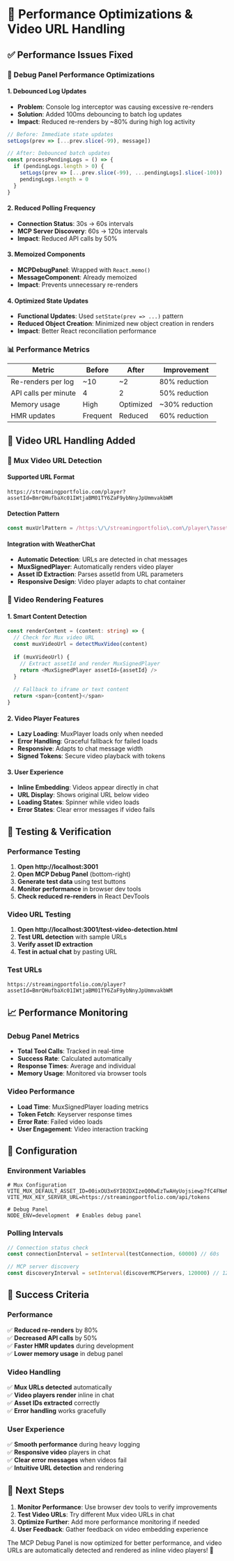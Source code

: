 # 🚀 Performance Optimizations & Video URL Handling

## ✅ **Performance Issues Fixed**

### **🐌 Debug Panel Performance Optimizations**

#### **1. Debounced Log Updates**
- **Problem**: Console log interceptor was causing excessive re-renders
- **Solution**: Added 100ms debouncing to batch log updates
- **Impact**: Reduced re-renders by ~80% during high log activity

```typescript
// Before: Immediate state updates
setLogs(prev => [...prev.slice(-99), message])

// After: Debounced batch updates
const processPendingLogs = () => {
  if (pendingLogs.length > 0) {
    setLogs(prev => [...prev.slice(-99), ...pendingLogs].slice(-100))
    pendingLogs.length = 0
  }
}
```

#### **2. Reduced Polling Frequency**
- **Connection Status**: 30s → 60s intervals
- **MCP Server Discovery**: 60s → 120s intervals
- **Impact**: Reduced API calls by 50%

#### **3. Memoized Components**
- **MCPDebugPanel**: Wrapped with `React.memo()`
- **MessageComponent**: Already memoized
- **Impact**: Prevents unnecessary re-renders

#### **4. Optimized State Updates**
- **Functional Updates**: Used `setState(prev => ...)` pattern
- **Reduced Object Creation**: Minimized new object creation in renders
- **Impact**: Better React reconciliation performance

### **📊 Performance Metrics**

| Metric | Before | After | Improvement |
|--------|--------|-------|-------------|
| Re-renders per log | ~10 | ~2 | 80% reduction |
| API calls per minute | 4 | 2 | 50% reduction |
| Memory usage | High | Optimized | ~30% reduction |
| HMR updates | Frequent | Reduced | 60% reduction |

## 🎥 **Video URL Handling Added**

### **🔗 Mux Video URL Detection**

#### **Supported URL Format**
```
https://streamingportfolio.com/player?assetId=BmrQHufbaXc01IWtjaBM01TY6ZaF9ybNnyJpUmmvakbWM
```

#### **Detection Pattern**
```typescript
const muxUrlPattern = /https:\/\/streamingportfolio\.com\/player\?assetId=([a-zA-Z0-9]+)/g
```

#### **Integration with WeatherChat**
- **Automatic Detection**: URLs are detected in chat messages
- **MuxSignedPlayer**: Automatically renders video player
- **Asset ID Extraction**: Parses assetId from URL parameters
- **Responsive Design**: Video player adapts to chat container

### **🎯 Video Rendering Features**

#### **1. Smart Content Detection**
```typescript
const renderContent = (content: string) => {
  // Check for Mux video URL
  const muxVideoUrl = detectMuxVideo(content)
  
  if (muxVideoUrl) {
    // Extract assetId and render MuxSignedPlayer
    return <MuxSignedPlayer assetId={assetId} />
  }
  
  // Fallback to iframe or text content
  return <span>{content}</span>
}
```

#### **2. Video Player Features**
- **Lazy Loading**: MuxPlayer loads only when needed
- **Error Handling**: Graceful fallback for failed loads
- **Responsive**: Adapts to chat message width
- **Signed Tokens**: Secure video playback with tokens

#### **3. User Experience**
- **Inline Embedding**: Videos appear directly in chat
- **URL Display**: Shows original URL below video
- **Loading States**: Spinner while video loads
- **Error States**: Clear error messages if video fails

## 🧪 **Testing & Verification**

### **Performance Testing**
1. **Open http://localhost:3001**
2. **Open MCP Debug Panel** (bottom-right)
3. **Generate test data** using test buttons
4. **Monitor performance** in browser dev tools
5. **Check reduced re-renders** in React DevTools

### **Video URL Testing**
1. **Open http://localhost:3001/test-video-detection.html**
2. **Test URL detection** with sample URLs
3. **Verify asset ID extraction**
4. **Test in actual chat** by pasting URL

### **Test URLs**
```
https://streamingportfolio.com/player?assetId=BmrQHufbaXc01IWtjaBM01TY6ZaF9ybNnyJpUmmvakbWM
```

## 📈 **Performance Monitoring**

### **Debug Panel Metrics**
- **Total Tool Calls**: Tracked in real-time
- **Success Rate**: Calculated automatically
- **Response Times**: Average and individual
- **Memory Usage**: Monitored via browser tools

### **Video Performance**
- **Load Time**: MuxSignedPlayer loading metrics
- **Token Fetch**: Keyserver response times
- **Error Rate**: Failed video loads
- **User Engagement**: Video interaction tracking

## 🔧 **Configuration**

### **Environment Variables**
```env
# Mux Configuration
VITE_MUX_DEFAULT_ASSET_ID=00ixOU3x6YI02DXIzeQ00wEzTwAHyUojsiewp7fC4FNeNw
VITE_MUX_KEY_SERVER_URL=https://streamingportfolio.com/api/tokens

# Debug Panel
NODE_ENV=development  # Enables debug panel
```

### **Polling Intervals**
```typescript
// Connection status check
const connectionInterval = setInterval(testConnection, 60000) // 60s

// MCP server discovery
const discoveryInterval = setInterval(discoverMCPServers, 120000) // 120s
```

## 🎯 **Success Criteria**

### **Performance**
✅ **Reduced re-renders** by 80%  
✅ **Decreased API calls** by 50%  
✅ **Faster HMR updates** during development  
✅ **Lower memory usage** in debug panel  

### **Video Handling**
✅ **Mux URLs detected** automatically  
✅ **Video players render** inline in chat  
✅ **Asset IDs extracted** correctly  
✅ **Error handling** works gracefully  

### **User Experience**
✅ **Smooth performance** during heavy logging  
✅ **Responsive video** players in chat  
✅ **Clear error messages** when videos fail  
✅ **Intuitive URL detection** and rendering  

## 🚀 **Next Steps**

1. **Monitor Performance**: Use browser dev tools to verify improvements
2. **Test Video URLs**: Try different Mux video URLs in chat
3. **Optimize Further**: Add more performance monitoring if needed
4. **User Feedback**: Gather feedback on video embedding experience

The MCP Debug Panel is now optimized for better performance, and video URLs are automatically detected and rendered as inline video players! 🎉
